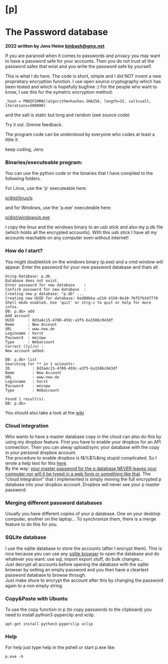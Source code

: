 # [p]

# The Password database

__2022 written by Jens Heine <binbash@gmx.net>__

If you are paranoid when it comes to passwords and privacy you may want
to have a password safe for your accounts. Then you do not trust all the
password safes that exist and you write the password safe by yourself.

This is what I do here. The code is short, simple and I did NOT invent
a new proprietary encryption function. I use open source cryptography
which has been tested and which is hopefully bugfree :)
For the people who want to know, I use this for the symetric encryption method:
```
_hash = PBKDF2HMAC(algorithm=hashes.SHA256, length=32, salt=salt, iterations=500000)
```
and the salt is static but long and random (see source code)

Try it out. Gimme feedback. 

The program code can be understood by everyone who codes at least a 
little it.

keep coding,
Jens

### Binaries/executeable program:
You can use the python code or the binaries that I have compiled to the following folders.

For Linux, use the 'p' executeable here:

[p/dist/linux/p](https://github.com/binbash23/p/raw/master/dist/linux/p)

and for Windows, use the 'p.exe' executeable here: 

[p/dist/windows/p.exe](https://github.com/binbash23/p/raw/master/dist/windows/p.exe)

I copy the linux and the windows binary to an usb stick and also my p.db file (which holds all the encrypted accounts). With this usb stick I have all my accounts reachable on any computer even without internet!

### How do I start?

You might doubleklick on the windows binary (p.exe) and a cmd window will appear. Enter the password for your new password database and thats all.

```
Using Database: p.db
Database does not exist.
Enter password for new database    :
Confirm password for new database  :
Creating new p database: "p.db" ...
Creating new UUID for database: 6ed88bba-a210-4150-8e10-76f57b347770
Shell mode enabled. Use 'quit' or strg-c to quit or help for more infos.
DB: p.db> add
Add account
UUID      : 8d3a4c15-4780-459c-a3f5-ba1586c043df
Name      : New Account
URL       : www.new.de
Loginname : horst
Password  : meinpw
Type      : Webaccount
Correct ([y]/n) :
New account added.

DB: p.db> list
Searching for ** in 1 accounts:
ID          : 8d3a4c15-4780-459c-a3f5-ba1586c043df
Name        : New Account
URL         : www.new.de
Loginname   : horst
Password    : meinpw
Type        : Webaccount

Found 1 result(s).
DB: p.db>
```

You should also take a look at the [wiki](https://github.com/binbash23/p/wiki)

### Cloud integration

Who wants to have a master database copy in the cloud can also do this by using my dropbox feature. First you have to enable your dropbox for an API connection. Then you can alway upload/sync your database with the copy in your personal dropbox account.<br>The procedure to enable dropbox is f&%$%&ing stupid complicated. So I wrote a help text for this [here](https://github.com/binbash23/p/blob/master/docs/howto_dropbox_configuration.txt).<br>By the way: [your master password for the p database NEVER leaves your computer nor will it be typed in a web form or something like that](https://github.com/binbash23/p/blob/master/docs/20221230_p_architecture.png). The "cloud integration" that I implemented is simply moving the full encrypted p database into your dropbox account. Dropbox will never see your p master password. 

### Merging different password databases

Usually you have different copies of your p database. One on your desktop computer, another on the laptop... To synchronize them, there is a merge feature to do this for you.

### SQLite database

I use the sqlite database to store the accounts (after I encrypt them). This is nice because you can use any [sqlite browser](https://sqlitebrowser.org/dl/) to open the database and do whatever you want: use sql, import export stuff, do bulk changes...<br>
Just decrypt all accounts before opening the database with the sqlite browser by setting an empty password and you then have a cleartext password database to browse through.<br>
Just make shure to encrypt the account after this by changing the password again to a non empty string.

### Copy&Paste with Ubuntu

To use the copy function in p (to copy passwords to the clipboard) you need to install python3-pyperclip and xclip.
```
apt-get install python3-pyperclip xclip
```

### Help

For help just type help in the pshell or start p.exe like 
```
p.exe -h
```
